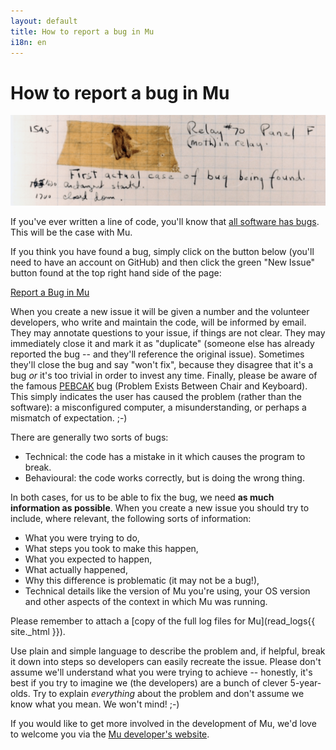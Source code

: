 ```yaml
---
layout: default
title: How to report a bug in Mu
i18n: en
---
```

# How to report a bug in Mu

<div class="row">
  <img src="/img/en/howto/bug.png" alt="The first bug" class="img-responsive center-block img-rounded movie"/>
  <br/>
</div>

If you've ever written a line of code, you'll know that
[all software has bugs](https://www.history.navy.mil/our-collections/photography/numerical-list-of-images/nhhc-series/nh-series/NH-96000/NH-96566-KN.html).
This will be the case with Mu.

If you think you have found a bug, simply click on the button below (you'll
need to have an account on GitHub) and then click the green "New Issue" button
found at the top right hand side of the page:

<div class="row text-center">
<p><a class="btn btn-lg btn-danger" href="https://github.com/mu-editor/mu/issues"
        role="button" target="_blank">Report a Bug in Mu</a></p>
</div>

When you create a new issue it will be given a number and the volunteer
developers, who write and maintain the code, will be informed by email. They
may annotate questions to your issue, if things are not clear. They may
immediately close it and mark it as "duplicate" (someone else has already
reported the bug -- and they'll reference the original issue). Sometimes
they'll close the bug and say "won't fix", because they disagree that it's a
bug *or* it's too trivial in order to invest any time. Finally, please be aware
of the famous [PEBCAK](https://en.wiktionary.org/wiki/PEBCAK) bug (Problem
Exists Between Chair and Keyboard). This simply indicates the user has caused
the problem (rather than the software): a misconfigured computer, a
misunderstanding, or perhaps a mismatch of expectation. ;-)

There are generally two sorts of bugs:

* Technical: the code has a mistake in it which causes the program to break.
* Behavioural: the code works correctly, but is doing the wrong thing.

In both cases, for us to be able to fix the bug, we need **as much information
as possible**. When you create a new issue you should try to include, where
relevant, the following sorts of information:

* What you were trying to do,
* What steps you took to make this happen,
* What you expected to happen,
* What actually happened,
* Why this difference is problematic (it may not be a bug!),
* Technical details like the version of Mu you're using, your OS version and
  other aspects of the context in which Mu was running. 

Please remember to attach a [copy of the full log files for Mu](read_logs{{ site._html }}).

Use plain and simple language to describe the problem and, if helpful, break
it down into steps so developers can easily recreate the issue. Please don't
assume we'll understand what you were trying to achieve -- honestly, it's best
if you try to imagine we (the developers) are a bunch of clever 5-year-olds. 
Try to explain *everything* about the problem and don't assume we know what you
mean. We won't mind! ;-)

If you would like to get more involved in the development of Mu, we'd love to
welcome you via the [Mu developer's website](http://mu.rtfd.io/).
